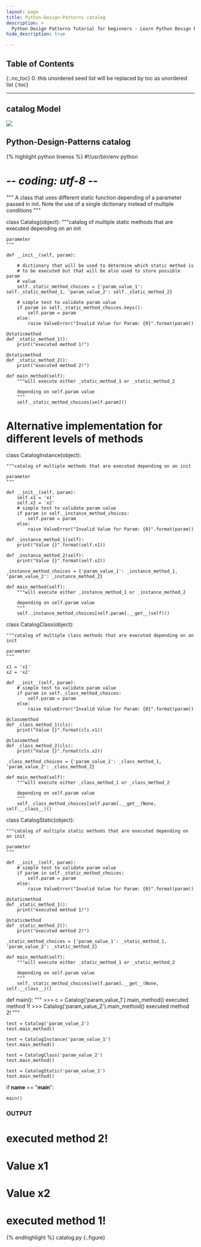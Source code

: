```yaml
---
layout: page
title: Python-Design-Patterns catalog
description: >
  Python Design Patterns Tutorial for beginners - Learn Python Design Patterns in simple and easy steps starting from basic to advanced concepts with examples ...
hide_description: true

---
```


## Table of Contents
{:.no_toc}
0. this unordered seed list will be replaced by toc as unordered list
{:toc}

---

## catalog Model

![](/courses/python-fesign-patterns/behavioral/viz/catalog.py.png)

## Python-Design-Patterns catalog

{% highlight python linenos %}
#!/usr/bin/env python
# -*- coding: utf-8 -*-

"""
A class that uses different static function depending of a parameter passed in
init. Note the use of a single dictionary instead of multiple conditions
"""

class Catalog(object):
    """catalog of multiple static methods that are executed depending on an init

    parameter
    """

    def __init__(self, param):

        # dictionary that will be used to determine which static method is
        # to be executed but that will be also used to store possible param
        # value
        self._static_method_choices = {'param_value_1': self._static_method_1, 'param_value_2': self._static_method_2}

        # simple test to validate param value
        if param in self._static_method_choices.keys():
            self.param = param
        else:
            raise ValueError("Invalid Value for Param: {0}".format(param))

    @staticmethod
    def _static_method_1():
        print("executed method 1!")

    @staticmethod
    def _static_method_2():
        print("executed method 2!")

    def main_method(self):
        """will execute either _static_method_1 or _static_method_2

        depending on self.param value
        """
        self._static_method_choices[self.param]()

# Alternative implementation for different levels of methods
class CatalogInstance(object):

    """catalog of multiple methods that are executed depending on an init

    parameter
    """

    def __init__(self, param):
        self.x1 = 'x1'
        self.x2 = 'x2'
        # simple test to validate param value
        if param in self._instance_method_choices:
            self.param = param
        else:
            raise ValueError("Invalid Value for Param: {0}".format(param))

    def _instance_method_1(self):
        print("Value {}".format(self.x1))

    def _instance_method_2(self):
        print("Value {}".format(self.x2))

    _instance_method_choices = {'param_value_1': _instance_method_1, 'param_value_2': _instance_method_2}

    def main_method(self):
        """will execute either _instance_method_1 or _instance_method_2

        depending on self.param value
        """
        self._instance_method_choices[self.param].__get__(self)()

class CatalogClass(object):

    """catalog of multiple class methods that are executed depending on an init

    parameter
    """

    x1 = 'x1'
    x2 = 'x2'

    def __init__(self, param):
        # simple test to validate param value
        if param in self._class_method_choices:
            self.param = param
        else:
            raise ValueError("Invalid Value for Param: {0}".format(param))

    @classmethod
    def _class_method_1(cls):
        print("Value {}".format(cls.x1))

    @classmethod
    def _class_method_2(cls):
        print("Value {}".format(cls.x2))

    _class_method_choices = {'param_value_1': _class_method_1, 'param_value_2': _class_method_2}

    def main_method(self):
        """will execute either _class_method_1 or _class_method_2

        depending on self.param value
        """
        self._class_method_choices[self.param].__get__(None, self.__class__)()

class CatalogStatic(object):

    """catalog of multiple static methods that are executed depending on an init

    parameter
    """

    def __init__(self, param):
        # simple test to validate param value
        if param in self._static_method_choices:
            self.param = param
        else:
            raise ValueError("Invalid Value for Param: {0}".format(param))

    @staticmethod
    def _static_method_1():
        print("executed method 1!")

    @staticmethod
    def _static_method_2():
        print("executed method 2!")

    _static_method_choices = {'param_value_1': _static_method_1, 'param_value_2': _static_method_2}

    def main_method(self):
        """will execute either _static_method_1 or _static_method_2

        depending on self.param value
        """
        self._static_method_choices[self.param].__get__(None, self.__class__)()

def main():
    """
    >>> c = Catalog('param_value_1').main_method()
    executed method 1!
    >>> Catalog('param_value_2').main_method()
    executed method 2!
    """

    test = Catalog('param_value_2')
    test.main_method()

    test = CatalogInstance('param_value_1')
    test.main_method()

    test = CatalogClass('param_value_2')
    test.main_method()

    test = CatalogStatic('param_value_1')
    test.main_method()

if __name__ == "__main__":

    main()

### OUTPUT ###
# executed method 2!
# Value x1
# Value x2
# executed method 1!
{% endhighlight %}
catalog.py
{:.figure}

